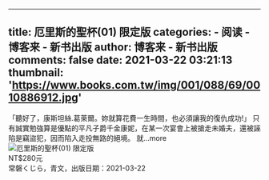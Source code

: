 
---
title: 厄里斯的聖杯(01) 限定版
categories: 
    - 阅读
    - 博客来 - 新书出版
author: 博客来 - 新书出版
comments: false
date: 2021-03-22 03:21:13
thumbnail: 'https://www.books.com.tw/img/001/088/69/0010886912.jpg'
---

<div>   
「聽好了，康斯坦絲.葛萊爾。妳就算花費一生時間，也必須讓我的復仇成功!」    只有誠實勉強算是優點的平凡子爵千金康妮，在某一次宴會上被搶走未婚夫，還被誣陷是竊盜犯，因而陷入走投無路的絕境。    就...more<br><img src="https://www.books.com.tw/img/001/088/69/0010886912.jpg" alt="厄里斯的聖杯(01) 限定版" referrerpolicy="no-referrer"><br>NT$280元<br>常磐くじら，青文，出版日期：2021-03-22  
</div>
            